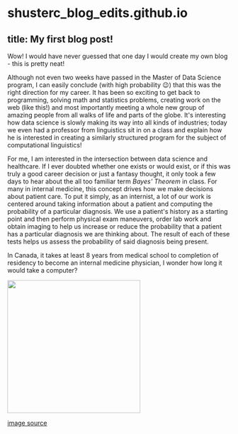 # shusterc_blog_edits.github.io

title: My first blog post!
---

Wow! I would have never guessed that one day I would create my own blog - this is pretty neat! 

Although not even two weeks have passed in the Master of Data Science program, I can easily conclude (with high probability :wink:) that this was the right direction for my career. It has been so exciting to get back to programming, solving math and statistics problems, creating work on the web (like this!) and most importantly meeting a whole new group of amazing people from all walks of life and parts of the globe. It's interesting how data science is slowly making its way into all kinds of industries; today we even had a professor from linguistics sit in on a class and explain how he is interested in creating a similarly structured program for the subject of computational linguistics! 

For me, I am interested in the intersection between data science and healthcare. If I ever doubted whether one exists or would exist, or if this was truly a good career decision or just a fantasy thought, it only took a few days to hear about the all too familiar term *Bayes' Theorem* in class. For many in internal medicine, this concept drives how we make decisions about patient care. To put it simply, as an internist, a lot of our work is centered around taking information about a patient and computing the probability of a particular diagnosis. We use a patient's history as a starting point and then perform physical exam maneuvers, order lab work and obtain imaging to help us increase or reduce the probability that a patient has a particular diagnosis we are thinking about. The result of each of these tests helps us assess the probability of said diagnosis being present. 

In Canada, it takes at least 8 years from medical school to completion of residency to become an internal medicine physician, I wonder how long it would take a computer?

<img src="http://kennedalemedical.com/wp-content/uploads/sites/282/2017/09/shutterstock_426687286.jpg" width="300" class="middle">

[image source](http://kennedalemedical.com/wp-content/uploads/sites/282/2017/09/shutterstock_426687286.jpg)
